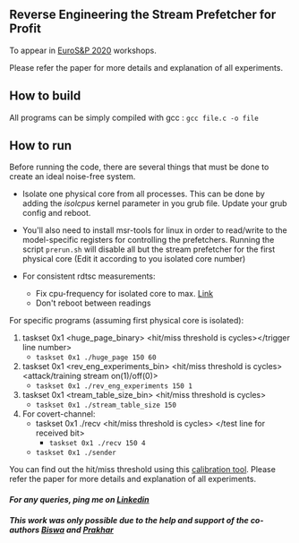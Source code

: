 ## Reverse Engineering the Stream Prefetcher for Profit 
To appear in [EuroS&P 2020](https://www.ieee-security.org/TC/EuroSP2020/) workshops.

Please refer the paper for more details and explanation of all experiments.

## How to build
All programs can be simply compiled with gcc : `gcc file.c -o file`

## How to run
Before running the code, there are several things that must be done to create an ideal noise-free system.

* Isolate one physical core from all processes. This can be done by adding the *isolcpus* kernel parameter in you grub file. Update your grub config and reboot.
* You'll also need to install msr-tools for linux in order to read/write to the model-specific registers for controlling the prefetchers. Running the script `prerun.sh` will disable all but the stream prefetcher for the first physical core (Edit it according to you isolated core number)
* For consistent rdtsc measurements:

    * Fix cpu-frequency for isolated core to max. [Link](https://unix.stackexchange.com/questions/424602/is-it-possible-to-set-a-constant-lowest-cpu-frequency-under-the-modern-pstate)
    * Don't reboot between readings
    
For specific programs (assuming first physical core is isolated):

1. taskset 0x1 <huge_page_binary> <hit/miss threshold is cycles></trigger line number>
    * `taskset 0x1 ./huge_page 150 60`
2. taskset 0x1 <rev_eng_experiments_bin> <hit/miss threshold is cycles> <attack/training stream on(1)/off(0)>
    * `taskset 0x1 ./rev_eng_experiments 150 1`
3. taskset 0x1 <tream_table_size_bin> <hit/miss threshold is cycles>
    * `taskset 0x1 ./stream_table_size 150`
4. For covert-channel:
    * taskset 0x1 ./recv <hit/miss threshold is cycles> </test line for received bit>
      * `taskset 0x1 ./recv 150 4`
    * `taskset 0x1 ./sender`

You can find out the hit/miss threshold using this [calibration tool](https://github.com/IAIK/cache_template_attacks).
Please refer the paper for more details and explanation of all experiments.

#### *For any queries, ping me on [Linkedin](https://www.linkedin.com/in/aditya-rohan-95632a145)*

#### *This work was only possible due to the help and support of the co-authors [Biswa](https://www.cse.iitk.ac.in/users/biswap/) and [Prakhar](https://github.com/pkhrag)*
